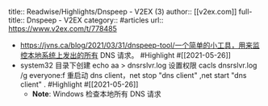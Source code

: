 title:: Readwise/Highlights/Dnspeep - V2EX (3)
author:: [[v2ex.com]]
full-title:: Dnspeep - V2EX
category:: #articles
url:: https://www.v2ex.com/t/778485

- https://jvns.ca/blog/2021/03/31/dnspeep-tool/一个简单的小工具，用来监控本地系统上发出的所有 DNS 请求。 #Highlight #[[2021-05-26]]
- system32 目录下创建 echo aa > dnsrslvr.log
  设置权限 cacls dnsrslvr.log /g everyone:f
  重启动 dns client，net stop "dns client" ,net start "dns client" . #Highlight #[[2021-05-26]]
	- **Note**: Windows 检查本地所有 DNS 请求